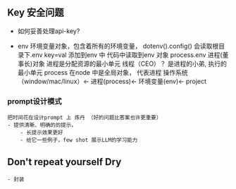 ## Key 安全问题
- 如何妥善处理api-key?

- env
    环境变量对象，包含着所有的环境变量，
    dotenv().config() 会读取根目录下.env  key=val 
    添加到env 中 代码中读取到env 对象
    process.env 进程(董事长)对象  进程是分配资源的最小单元
    线程（CEO）？ 是进程的小弟, 执行的最小单元 
    process 在node 中是全局对象， 代表进程
    操作系统 （window/mac/linux）<- 进程(process)<- 环境变量(env)<- project 

### prompt设计模式
    把时间花在设计prompt 上 炼丹 （好的问题比答案也许更重要）
    - 提供清晰、明确的的提示，
        - 长提示效果更好
        - 给它一些例子，few shot 展示LLM的学习能力

## Don't repeat yourself  Dry  
    - 封装